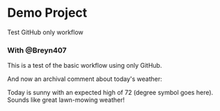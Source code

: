 # Demo Project
Test GitHub only workflow

### With @Breyn407

This is a test of the basic workflow using only GitHub.

And now an archival comment about today's weather:

Today is sunny with an expected high of 72 (degree symbol goes here).  Sounds like great lawn-mowing weather!

